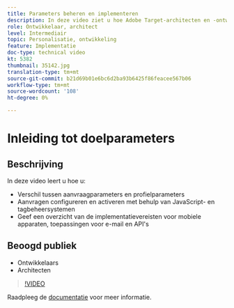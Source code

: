 ```yaml
---
title: Parameters beheren en implementeren
description: In deze video ziet u hoe Adobe Target-architecten en -ontwikkelaars onderscheid kunnen maken tussen aanvraagparameters en profielparameters, aanvragen kunnen configureren en activeren met behulp van JavaScript en tagbeheersystemen en de implementatievereisten voor mobiele apparaten, het aanwijzen van e-mail en API's begrijpen.
role: Ontwikkelaar, architect
level: Intermediair
topic: Personalisatie, ontwikkeling
feature: Implementatie
doc-type: technical video
kt: 5382
thumbnail: 35142.jpg
translation-type: tm+mt
source-git-commit: b21d69b01e6bc6d2ba93b6425f86feacee567b06
workflow-type: tm+mt
source-wordcount: '108'
ht-degree: 0%

---
```



# Inleiding tot doelparameters

## Beschrijving

In deze video leert u hoe u:

* Verschil tussen aanvraagparameters en profielparameters
* Aanvragen configureren en activeren met behulp van JavaScript- en tagbeheersystemen
* Geef een overzicht van de implementatievereisten voor mobiele apparaten, toepassingen voor e-mail en API&#39;s

## Beoogd publiek

* Ontwikkelaars
* Architecten

>[!VIDEO](https://video.tv.adobe.com/v/35142/?quality=12)

Raadpleeg de [documentatie](https://docs.adobe.com/content/help/en/target/using/implement-target/implementing-target.html) voor meer informatie.
